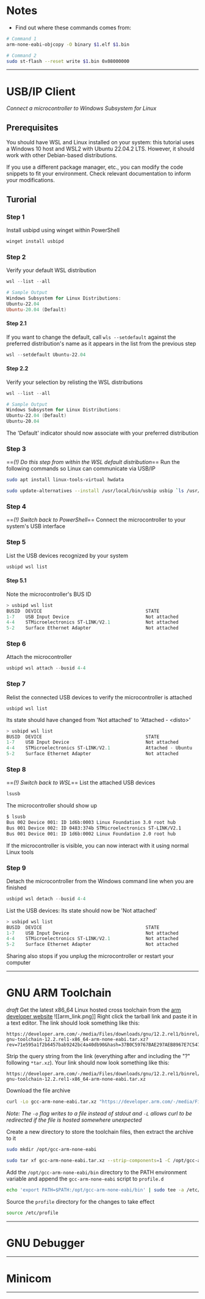 # Notes
- Find out where these commands comes from:
```bash
# Command 1
arm-none-eabi-objcopy -O binary $1.elf $1.bin
```
```bash
# Command 2
sudo st-flash --reset write $1.bin 0x08000000
```
___

# USB/IP Client
*Connect a microcontroller to Windows Subsystem for Linux*
## Prerequisites
You should have WSL and Linux installed on your system: this tutorial uses a Windows 10 host and WSL2 with Ubuntu 22.04.2 LTS. However, it should work with other Debian-based distributions.

If you use a different package manager, etc., you can modify the code snippets to fit your environment. Check relevant documentation to inform your modifications.
## Turorial
### Step 1
Install usbipd using winget within PowerShell
```powershell
winget install usbipd
```
### Step 2
Verify your default WSL distribution
```powershell
wsl --list --all
```
```powershell
# Sample Output
Windows Subsystem for Linux Distributions:
Ubuntu-22.04
Ubuntu-20.04 (Default)
```
#### Step 2.1
If you want to change the default, call `wls --setdefault` against the preferred distribution's name as it appears in the list from the previous step
```powershell
wsl --setdefault Ubuntu-22.04
```
#### Step 2.2
Verify your selection by relisting the WSL distributions
```powershell
wsl --list --all
```
```powershell
# Sample Output
Windows Subsystem for Linux Distributions:
Ubuntu-22.04 (Default)
Ubuntu-20.04
```
The 'Default' indicator should now associate with your preferred distribution
### Step 3
==*(!) Do this step from within the WSL default distribution*==
Run the following commands so Linux can communicate via USB/IP
```bash
sudo apt install linux-tools-virtual hwdata
```
```bash
sudo update-alternatives --install /usr/local/bin/usbip usbip `ls /usr/lib/linux-tools/*/usbip | tail -n1` 20
```
### Step 4
==*(!) Switch back to PowerShell*==
Connect the microcontroller to your system's USB interface
### Step 5
List the USB devices recognized by your system
```powershell
usbipd wsl list
```
#### Step 5.1
Note the microcontroller's BUS ID
```powershell
> usbipd wsl list
BUSID  DEVICE                                      STATE
1-7    USB Input Device                            Not attached
4-4    STMicroelectronics ST-LINK/V2.1             Not attached
5-2    Surface Ethernet Adapter                    Not attached
```
### Step 6
Attach the microcontroller
```powershell
usbipd wsl attach --busid 4-4
```
### Step 7
Relist the connected USB devices to verify the microcontroller is attached
```poweshell
usbipd wsl list
```
Its state should have changed from 'Not attached' to 'Attached - <disto\>'
```powershell
> usbipd wsl list
BUSID  DEVICE                                      STATE
1-7    USB Input Device                            Not attached
4-4    STMicroelectronics ST-LINK/V2.1             Attached - Ubuntu
5-2    Surface Ethernet Adapter                    Not attached
```
### Step 8
==*(!) Switch back to WSL*==
List the attached USB devices
```bash
lsusb
```
The microcontroller should show up
```bash
$ lsusb
Bus 002 Device 001: ID 1d6b:0003 Linux Foundation 3.0 root hub
Bus 001 Device 002: ID 0483:374b STMicroelectronics ST-LINK/V2.1
Bus 001 Device 001: ID 1d6b:0002 Linux Foundation 2.0 root hub
```
If the microcontroller is visible, you can now interact with it using normal Linux tools
### Step 9
Detach the microcontroller from the Windows command line when you are finished
```powershell
usbipd wsl detach --busid 4-4
```
List the USB devices: Its state should now be 'Not attached'
```powershell
> usbipd wsl list
BUSID  DEVICE                                      STATE
1-7    USB Input Device                            Not attached
4-4    STMicroelectronics ST-LINK/V2.1             Not attached
5-2    Surface Ethernet Adapter                    Not attached
```
Sharing also stops if you unplug the microcontroller or restart your computer
___

# GNU ARM Toolchain
*draft*
Get the latest x86_64 Linux hosted cross toolchain from the [arm developer website](https://developer.arm.com/downloads/-/arm-gnu-toolchain-downloads)
![[arm_link.png]]
Right click the tarball link and paste it in a text editor. The link should look something like this:
```
https://developer.arm.com/-/media/Files/downloads/gnu/12.2.rel1/binrel/arm-gnu-toolchain-12.2.rel1-x86_64-arm-none-eabi.tar.xz?rev=71e595a1f2b6457bab9242bc4a40db90&hash=37B0C59767BAE297AEB8967E7C54705BAE9A4B95
```
Strip the query string from the link (everything after and including the "?" following `*tar.xz`). Your link should now look something like this:
```
https://developer.arm.com/-/media/Files/downloads/gnu/12.2.rel1/binrel/arm-gnu-toolchain-12.2.rel1-x86_64-arm-none-eabi.tar.xz
```
Download the file archive
```bash
curl -Lo gcc-arm-none-eabi.tar.xz "https://developer.arm.com/-/media/Files/downloads/gnu/12.2.rel1/binrel/arm-gnu-toolchain-12.2.rel1-x86_64-arm-none-eabi.tar.xz"
```
*Note: The `-o` flag writes to a file instead of stdout and `-L` allows curl to be redirected if the file is hosted somewhere unexpected*

Create a new directory to store the toolchain files, then extract the archive to it
```bash
sudo mkdir /opt/gcc-arm-none-eabi
```
```bash
sudo tar xf gcc-arm-none-eabi.tar.xz --strip-components=1 -C /opt/gcc-arm-none-eabi
```
Add the `/opt/gcc-arm-none-eabi/bin` directory to the PATH environment variable and append the `gcc-arm-none-eabi` script to `profile.d`
```bash
echo 'export PATH=$PATH:/opt/gcc-arm-none-eabi/bin' | sudo tee -a /etc/profile.d/gcc-arm-none-eabi.sh
```
Source the `profile` directory for the changes to take effect
```bash
source /etc/profile
```

___

# GNU Debugger
___

# Minicom
___
